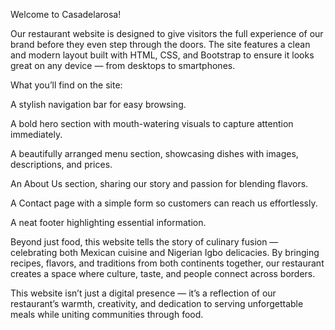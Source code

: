 Welcome to Casadelarosa!

Our restaurant website is designed to give visitors the full experience of our brand before they even step through the doors. The site features a clean and modern layout built with HTML, CSS, and Bootstrap to ensure it looks great on any device — from desktops to smartphones.

What you’ll find on the site:

A stylish navigation bar for easy browsing.

A bold hero section with mouth-watering visuals to capture attention immediately.

A beautifully arranged menu section, showcasing dishes with images, descriptions, and prices.

An About Us section, sharing our story and passion for blending flavors.

A Contact page with a simple form so customers can reach us effortlessly.

A neat footer highlighting essential information.

Beyond just food, this website tells the story of culinary fusion — celebrating both Mexican cuisine and Nigerian Igbo delicacies. By bringing recipes, flavors, and traditions from both continents together, our restaurant creates a space where culture, taste, and people connect across borders.

This website isn’t just a digital presence — it’s a reflection of our restaurant’s warmth, creativity, and dedication to serving unforgettable meals while uniting communities through food.
